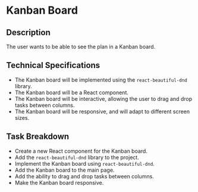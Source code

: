 # Kanban Board

## Description

The user wants to be able to see the plan in a Kanban board.

## Technical Specifications

- The Kanban board will be implemented using the `react-beautiful-dnd` library.
- The Kanban board will be a React component.
- The Kanban board will be interactive, allowing the user to drag and drop tasks between columns.
- The Kanban board will be responsive, and will adapt to different screen sizes.

## Task Breakdown

- Create a new React component for the Kanban board.
- Add the `react-beautiful-dnd` library to the project.
- Implement the Kanban board using `react-beautiful-dnd`.
- Add the Kanban board to the main page.
- Add the ability to drag and drop tasks between columns.
- Make the Kanban board responsive.
